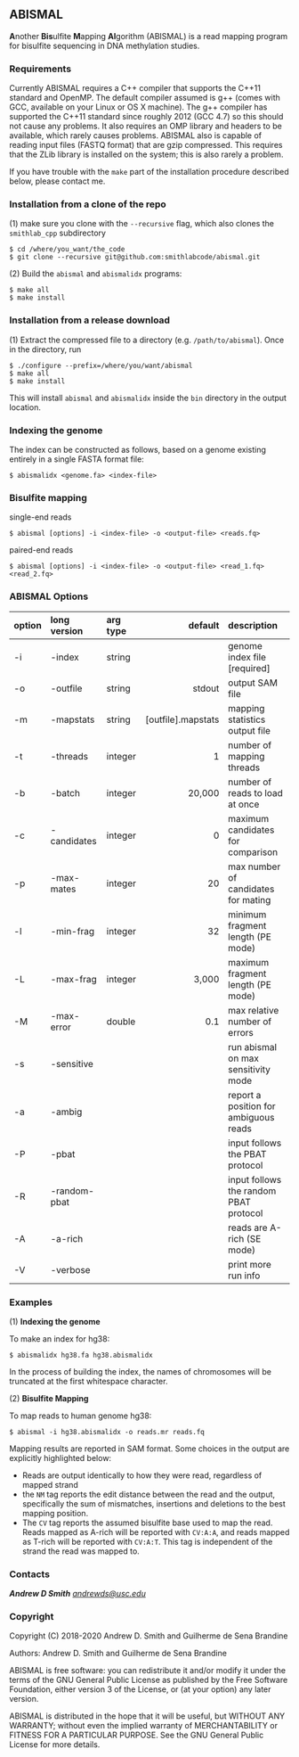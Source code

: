 ## ABISMAL ##

**A**nother **Bis**ulfite **M**apping **Al**gorithm (ABISMAL) is
a read mapping program for bisulfite sequencing in DNA methylation
studies.

### Requirements ###

Currently ABISMAL requires a C++ compiler that supports the C++11
standard and OpenMP. The default compiler assumed is g++ (comes with
GCC, available on your Linux or OS X machine). The g++ compiler has
supported the C++11 standard since roughly 2012 (GCC 4.7) so this
should not cause any problems. It also requires an OMP library and
headers to be available, which rarely causes problems. ABISMAL also is
capable of reading input files (FASTQ format) that are gzip
compressed.  This requires that the ZLib library is installed on the
system; this is also rarely a problem.

If you have trouble with the `make` part of the installation procedure
described below, please contact me.

### Installation from a clone of the repo ###

(1) make sure you clone with the ``--recursive`` flag, which also
clones the `smithlab_cpp` subdirectory

```
$ cd /where/you_want/the_code
$ git clone --recursive git@github.com:smithlabcode/abismal.git
```

(2) Build the `abismal` and `abismalidx` programs:
```
$ make all
$ make install
```

### Installation from a release download

(1) Extract the compressed file to a directory (e.g.
`/path/to/abismal`). Once in the directory, run

```
$ ./configure --prefix=/where/you/want/abismal
$ make all
$ make install
```

This will install `abismal` and `abismalidx` inside the `bin`
directory in the output location.

### Indexing the genome ###

The index can be constructed as follows, based on a genome existing
entirely in a single FASTA format file:
```
$ abismalidx <genome.fa> <index-file>
```

### Bisulfite mapping ###

single-end reads
```
$ abismal [options] -i <index-file> -o <output-file> <reads.fq>
```
paired-end reads
```
$ abismal [options] -i <index-file> -o <output-file> <read_1.fq> <read_2.fq>
```

### ABISMAL Options ###

|option|long version |arg type |default|description                                        |
|:-----|:------------|:--------|------:|:--------------------------------------------------|
| -i   | -index      | string  |                   | genome index file [required]          |
| -o   | -outfile    | string  | stdout            | output SAM file                       |
| -m   | -mapstats   | string  | [outfile].mapstats| mapping statistics output file        |
| -t   | -threads    | integer | 1                 | number of mapping threads             |
| -b   | -batch      | integer | 20,000            | number of reads to load at once       |
| -c   | -candidates | integer | 0                 | maximum candidates for comparison     |
| -p   | -max-mates  | integer | 20                | max number of candidates for mating   |
| -l   | -min-frag   | integer | 32                | minimum fragment length (PE mode)     |
| -L   | -max-frag   | integer | 3,000             | maximum fragment length (PE mode)     |
| -M   | -max-error  | double  | 0.1               | max relative number of errors         |
| -s   | -sensitive  |         |                   | run abismal on max sensitivity mode   |
| -a   | -ambig      |         |                   | report a position for ambiguous reads |
| -P   | -pbat       |         |                   | input follows the PBAT protocol       |
| -R   | -random-pbat|         |                   | input follows the random PBAT protocol|
| -A   | -a-rich     |         |                   | reads are A-rich (SE mode)            |
| -V   | -verbose    |         |                   | print more run info                   |

### Examples ###

(1) **Indexing the genome**

To make an index for hg38:
```
$ abismalidx hg38.fa hg38.abismalidx
```
In the process of building the index, the names of chromosomes will be
truncated at the first whitespace character.

(2) **Bisulfite Mapping**

To map reads to human genome hg38:
```
$ abismal -i hg38.abismalidx -o reads.mr reads.fq
```

Mapping results are reported in SAM format. Some choices in the output
are explicitly highlighted below:
 * Reads are output identically to how they were read, regardless of
   mapped strand
 * the `NM` tag reports the edit distance between the read and the
   output, specifically the sum of mismatches, insertions and
   deletions to the best mapping position.
 * The `CV` tag reports the assumed bisulfite base used to map the
   read. Reads mapped as A-rich will be reported with `CV:A:A`, and
   reads mapped as T-rich will be reported with `CV:A:T`. This tag is
   independent of the strand the read was mapped to.

### Contacts ###

***Andrew D Smith*** *andrewds@usc.edu*

### Copyright ###

Copyright (C) 2018-2020 Andrew D. Smith and Guilherme de Sena Brandine

Authors: Andrew D. Smith and Guilherme de Sena Brandine

ABISMAL is free software: you can redistribute it and/or modify it under
the terms of the GNU General Public License as published by the Free
Software Foundation, either version 3 of the License, or (at your
option) any later version.

ABISMAL is distributed in the hope that it will be useful, but WITHOUT
ANY WARRANTY; without even the implied warranty of MERCHANTABILITY or
FITNESS FOR A PARTICULAR PURPOSE.  See the GNU General Public License
for more details.
